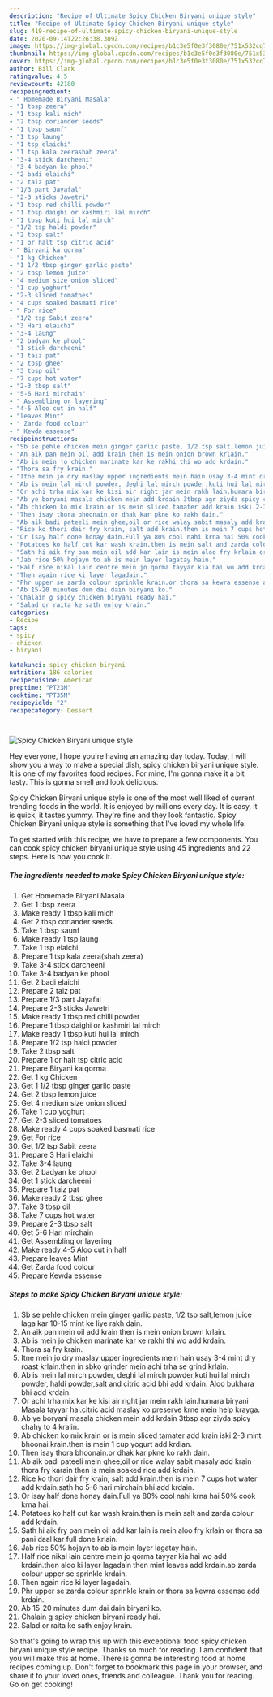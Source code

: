 ```yaml
---
description: "Recipe of Ultimate Spicy Chicken Biryani unique style"
title: "Recipe of Ultimate Spicy Chicken Biryani unique style"
slug: 419-recipe-of-ultimate-spicy-chicken-biryani-unique-style
date: 2020-09-14T22:26:38.309Z
image: https://img-global.cpcdn.com/recipes/b1c3e5f0e3f3080e/751x532cq70/spicy-chicken-biryani-unique-style-recipe-main-photo.jpg
thumbnail: https://img-global.cpcdn.com/recipes/b1c3e5f0e3f3080e/751x532cq70/spicy-chicken-biryani-unique-style-recipe-main-photo.jpg
cover: https://img-global.cpcdn.com/recipes/b1c3e5f0e3f3080e/751x532cq70/spicy-chicken-biryani-unique-style-recipe-main-photo.jpg
author: Bill Clark
ratingvalue: 4.5
reviewcount: 42180
recipeingredient:
- " Homemade Biryani Masala"
- "1 tbsp zeera"
- "1 tbsp kali mich"
- "2 tbsp coriander seeds"
- "1 tbsp saunf"
- "1 tsp laung"
- "1 tsp elaichi"
- "1 tsp kala zeerashah zeera"
- "3-4 stick darcheeni"
- "3-4 badyan ke phool"
- "2 badi elaichi"
- "2 taiz pat"
- "1/3 part Jayafal"
- "2-3 sticks Jawetri"
- "1 tbsp red chilli powder"
- "1 tbsp daighi or kashmiri lal mirch"
- "1 tbsp kuti hui lal mirch"
- "1/2 tsp haldi powder"
- "2 tbsp salt"
- "1 or halt tsp citric acid"
- " Biryani ka qorma"
- "1 kg Chicken"
- "1 1/2 tbsp ginger garlic paste"
- "2 tbsp lemon juice"
- "4 medium size onion sliced"
- "1 cup yoghurt"
- "2-3 sliced tomatoes"
- "4 cups soaked basmati rice"
- " For rice"
- "1/2 tsp Sabit zeera"
- "3 Hari elaichi"
- "3-4 laung"
- "2 badyan ke phool"
- "1 stick darcheeni"
- "1 taiz pat"
- "2 tbsp ghee"
- "3 tbsp oil"
- "7 cups hot water"
- "2-3 tbsp salt"
- "5-6 Hari mirchain"
- " Assembling or layering"
- "4-5 Aloo cut in half"
- "leaves Mint"
- " Zarda food colour"
- " Kewda essense"
recipeinstructions:
- "Sb se pehle chicken mein ginger garlic paste, 1/2 tsp salt,lemon juice laga kar 10-15 mint ke liye rakh dain."
- "An aik pan mein oil add krain then is mein onion brown krlain."
- "Ab is mein jo chicken marinate kar ke rakhi thi wo add krdain."
- "Thora sa fry krain."
- "Itne mein jo dry maslay upper ingredients mein hain usay 3-4 mint dry roast krlain.then in sbko grinder mein achi trha se grind krlain."
- "Ab is mein lal mirch powder, deghi lal mirch powder,kuti hui lal mirch powder, haldi powder,salt and citric acid bhi add krdain. Aloo bukhara bhi add krdain."
- "Or achi trha mix kar ke kisi air right jar mein rakh lain.humara biryani Masala tayyar hai.citric acid maslay ko preserve krne mein help krayga."
- "Ab ye boryani masala chicken mein add krdain 3tbsp agr ziyda spicy chahy to 4 kralin."
- "Ab chicken ko mix krain or is mein sliced tamater add krain iski 2-3 mint bhoonai krain.then is mein 1 cup yogurt add krdian."
- "Then isay thora bhoonain.or dhak kar pkne ko rakh dain."
- "Ab aik badi pateeli mein ghee,oil or rice walay sabit masaly add krain thora fry karain then is mein soaked rice add krdain."
- "Rice ko thori dair fry krain, salt add krain.then is mein 7 cups hot water add krdain.sath ho 5-6 hari mirchain bhi add krdain."
- "Or isay half done honay dain.Full ya 80% cool nahi krna hai 50% cook krna hai."
- "Potatoes ko half cut kar wash krain.then is mein salt and zarda colour add krdain."
- "Sath hi aik fry pan mein oil add kar lain is mein aloo fry krlain or thora sa pani daal kar full done krlain."
- "Jab rice 50% hojayn to ab is mein layer lagatay hain."
- "Half rice nikal lain centre mein jo qorma tayyar kia hai wo add krdain.then aloo ki layer lagadain then mint leaves add krdain.ab zarda colour upper se sprinkle krdain."
- "Then again rice ki layer lagadain."
- "Phr upper se zarda colour sprinkle krain.or thora sa kewra essense add krdain."
- "Ab 15-20 minutes dum dai dain biryani ko."
- "Chalain g spicy chicken biryani ready hai."
- "Salad or raita ke sath enjoy krain."
categories:
- Recipe
tags:
- spicy
- chicken
- biryani

katakunci: spicy chicken biryani 
nutrition: 186 calories
recipecuisine: American
preptime: "PT23M"
cooktime: "PT35M"
recipeyield: "2"
recipecategory: Dessert

---
```



![Spicy Chicken Biryani unique style](https://img-global.cpcdn.com/recipes/b1c3e5f0e3f3080e/751x532cq70/spicy-chicken-biryani-unique-style-recipe-main-photo.jpg)

Hey everyone, I hope you're having an amazing day today. Today, I will show you a way to make a special dish, spicy chicken biryani unique style. It is one of my favorites food recipes. For mine, I'm gonna make it a bit tasty. This is gonna smell and look delicious.



Spicy Chicken Biryani unique style is one of the most well liked of current trending foods in the world. It is enjoyed by millions every day. It is easy, it is quick, it tastes yummy. They're fine and they look fantastic. Spicy Chicken Biryani unique style is something that I've loved my whole life.


To get started with this recipe, we have to prepare a few components. You can cook spicy chicken biryani unique style using 45 ingredients and 22 steps. Here is how you cook it.

<!--inarticleads1-->

##### The ingredients needed to make Spicy Chicken Biryani unique style:

1. Get  Homemade Biryani Masala
1. Get 1 tbsp zeera
1. Make ready 1 tbsp kali mich
1. Get 2 tbsp coriander seeds
1. Take 1 tbsp saunf
1. Make ready 1 tsp laung
1. Take 1 tsp elaichi
1. Prepare 1 tsp kala zeera(shah zeera)
1. Take 3-4 stick darcheeni
1. Take 3-4 badyan ke phool
1. Get 2 badi elaichi
1. Prepare 2 taiz pat
1. Prepare 1/3 part Jayafal
1. Prepare 2-3 sticks Jawetri
1. Make ready 1 tbsp red chilli powder
1. Prepare 1 tbsp daighi or kashmiri lal mirch
1. Make ready 1 tbsp kuti hui lal mirch
1. Prepare 1/2 tsp haldi powder
1. Take 2 tbsp salt
1. Prepare 1 or halt tsp citric acid
1. Prepare  Biryani ka qorma
1. Get 1 kg Chicken
1. Get 1 1/2 tbsp ginger garlic paste
1. Get 2 tbsp lemon juice
1. Get 4 medium size onion sliced
1. Take 1 cup yoghurt
1. Get 2-3 sliced tomatoes
1. Make ready 4 cups soaked basmati rice
1. Get  For rice
1. Get 1/2 tsp Sabit zeera
1. Prepare 3 Hari elaichi
1. Take 3-4 laung
1. Get 2 badyan ke phool
1. Get 1 stick darcheeni
1. Prepare 1 taiz pat
1. Make ready 2 tbsp ghee
1. Take 3 tbsp oil
1. Take 7 cups hot water
1. Prepare 2-3 tbsp salt
1. Get 5-6 Hari mirchain
1. Get  Assembling or layering
1. Make ready 4-5 Aloo cut in half
1. Prepare leaves Mint
1. Get  Zarda food colour
1. Prepare  Kewda essense




<!--inarticleads2-->

##### Steps to make Spicy Chicken Biryani unique style:

1. Sb se pehle chicken mein ginger garlic paste, 1/2 tsp salt,lemon juice laga kar 10-15 mint ke liye rakh dain.
1. An aik pan mein oil add krain then is mein onion brown krlain.
1. Ab is mein jo chicken marinate kar ke rakhi thi wo add krdain.
1. Thora sa fry krain.
1. Itne mein jo dry maslay upper ingredients mein hain usay 3-4 mint dry roast krlain.then in sbko grinder mein achi trha se grind krlain.
1. Ab is mein lal mirch powder, deghi lal mirch powder,kuti hui lal mirch powder, haldi powder,salt and citric acid bhi add krdain. Aloo bukhara bhi add krdain.
1. Or achi trha mix kar ke kisi air right jar mein rakh lain.humara biryani Masala tayyar hai.citric acid maslay ko preserve krne mein help krayga.
1. Ab ye boryani masala chicken mein add krdain 3tbsp agr ziyda spicy chahy to 4 kralin.
1. Ab chicken ko mix krain or is mein sliced tamater add krain iski 2-3 mint bhoonai krain.then is mein 1 cup yogurt add krdian.
1. Then isay thora bhoonain.or dhak kar pkne ko rakh dain.
1. Ab aik badi pateeli mein ghee,oil or rice walay sabit masaly add krain thora fry karain then is mein soaked rice add krdain.
1. Rice ko thori dair fry krain, salt add krain.then is mein 7 cups hot water add krdain.sath ho 5-6 hari mirchain bhi add krdain.
1. Or isay half done honay dain.Full ya 80% cool nahi krna hai 50% cook krna hai.
1. Potatoes ko half cut kar wash krain.then is mein salt and zarda colour add krdain.
1. Sath hi aik fry pan mein oil add kar lain is mein aloo fry krlain or thora sa pani daal kar full done krlain.
1. Jab rice 50% hojayn to ab is mein layer lagatay hain.
1. Half rice nikal lain centre mein jo qorma tayyar kia hai wo add krdain.then aloo ki layer lagadain then mint leaves add krdain.ab zarda colour upper se sprinkle krdain.
1. Then again rice ki layer lagadain.
1. Phr upper se zarda colour sprinkle krain.or thora sa kewra essense add krdain.
1. Ab 15-20 minutes dum dai dain biryani ko.
1. Chalain g spicy chicken biryani ready hai.
1. Salad or raita ke sath enjoy krain.




So that's going to wrap this up with this exceptional food spicy chicken biryani unique style recipe. Thanks so much for reading. I am confident that you will make this at home. There is gonna be interesting food at home recipes coming up. Don't forget to bookmark this page in your browser, and share it to your loved ones, friends and colleague. Thank you for reading. Go on get cooking!
